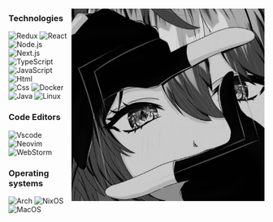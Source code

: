 <div align="center">

<div align="right">
  
<br><br><br>

<img align="right" src="meow.jpg" width="380px" height="380px">

</div>

<div align="left">
  
### Technologies
![Redux](https://img.shields.io/badge/Redux%20-B2BEB5?style=for-the-badge&logo=redux&logoColor=000000)
![React](https://img.shields.io/badge/React%20-B2BEB5?style=for-the-badge&logo=react&logoColor=000000)
![Node.js](https://img.shields.io/badge/Node.js%20-B2BEB5?style=for-the-badge&logo=node.js&logoColor=000000)
![Next.js](https://img.shields.io/badge/Next.js%20-B2BEB5?style=for-the-badge&logo=next.js&logoColor=000000)<br>
![TypeScript](https://img.shields.io/badge/Typescript%20-B2BEB5?style=for-the-badge&logo=typescript&logoColor=000000)
![JavaScript](https://img.shields.io/badge/Javascript%20-B2BEB5?style=for-the-badge&logo=javascript&logoColor=000000)
![Html](https://img.shields.io/badge/Html%20-B2BEB5?style=for-the-badge&logo=html5&logoColor=000000)<br>
![Css](https://img.shields.io/badge/Css%20-B2BEB5?style=for-the-badge&logo=tailwindcss&logoColor=000000)
![Docker](https://img.shields.io/badge/Docker%20-B2BEB5?style=for-the-badge&logo=docker&logoColor=000000)
![Java](https://img.shields.io/badge/Java%20-B2BEB5?style=for-the-badge&logo=openJDK&logoColor=000000)
![Linux](https://img.shields.io/badge/Linux%20-B2BEB5?style=for-the-badge&logo=linux&logoColor=000000)

### Code Editors  
![Vscode](https://img.shields.io/badge/%20Vscode-B2BEB5?style=for-the-badge&logo=vscodium&logoColor=000000)
![Neovim](https://img.shields.io/badge/%20Neovim-B2BEB5?style=for-the-badge&logo=neovim&logoColor=000000)
![WebStorm](https://img.shields.io/badge/%20WebStorm-B2BEB5?style=for-the-badge&logo=webstorm&logoColor=000000)


### Operating systems
![Arch](https://img.shields.io/badge/Arch%20-B2BEB5?style=for-the-badge&logo=arch-linux&logoColor=000000)
![NixOS](https://img.shields.io/badge/NixOS%20-B2BEB5?style=for-the-badge&logo=nixos&logoColor=000000)
![MacOS](https://img.shields.io/badge/MacOS%20-B2BEB5?style=for-the-badge&logo=macos&logoColor=000000)
</div>
